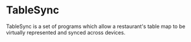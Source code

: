 # TableSync
TableSync is a set of programs which allow a restaurant's table map to be virtually represented and synced across devices.
